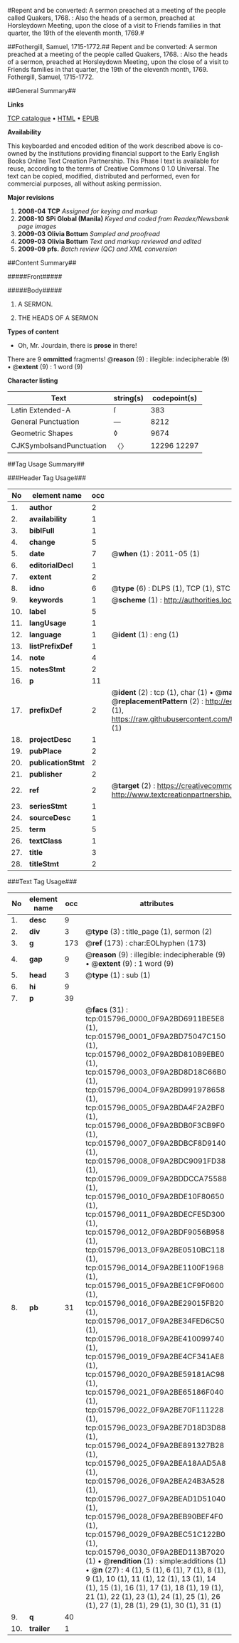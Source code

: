 #Repent and be converted: A sermon preached at a meeting of the people called Quakers, 1768. : Also the heads of a sermon, preached at Horsleydown Meeting, upon the close of a visit to Friends families in that quarter, the 19th of the eleventh month, 1769.#

##Fothergill, Samuel, 1715-1772.##
Repent and be converted: A sermon preached at a meeting of the people called Quakers, 1768. : Also the heads of a sermon, preached at Horsleydown Meeting, upon the close of a visit to Friends families in that quarter, the 19th of the eleventh month, 1769.
Fothergill, Samuel, 1715-1772.

##General Summary##

**Links**

[TCP catalogue](http://www.ota.ox.ac.uk/tcp/)  • 
[HTML](http://tei.it.ox.ac.uk/tcp/Texts-HTML/free/N12/N12496.html)  • 
[EPUB](http://tei.it.ox.ac.uk/tcp/Texts-EPUB/free/N12/N12496.epub)

**Availability**

This keyboarded and encoded edition of the
	       work described above is co-owned by the institutions
	       providing financial support to the Early English Books
	       Online Text Creation Partnership. This Phase I text is
	       available for reuse, according to the terms of Creative
	       Commons 0 1.0 Universal. The text can be copied,
	       modified, distributed and performed, even for
	       commercial purposes, all without asking permission.

**Major revisions**

1. __2008-04__ __TCP__ *Assigned for keying and markup*
1. __2008-10__ __SPi Global (Manila)__ *Keyed and coded from Readex/Newsbank page images*
1. __2009-03__ __Olivia Bottum__ *Sampled and proofread*
1. __2009-03__ __Olivia Bottum__ *Text and markup reviewed and edited*
1. __2009-09__ __pfs.__ *Batch review (QC) and XML conversion*

##Content Summary##

#####Front#####

#####Body#####

1. A SERMON.

1. THE HEADS OF A SERMON

**Types of content**

  * Oh, Mr. Jourdain, there is **prose** in there!

There are 9 **ommitted** fragments! 
 @__reason__ (9) : illegible: indecipherable (9)  •  @__extent__ (9) : 1 word (9)

**Character listing**


|Text|string(s)|codepoint(s)|
|---|---|---|
|Latin Extended-A|ſ|383|
|General Punctuation|—|8212|
|Geometric Shapes|◊|9674|
|CJKSymbolsandPunctuation|〈〉|12296 12297|

##Tag Usage Summary##

###Header Tag Usage###

|No|element name|occ|attributes|
|---|---|---|---|
|1.|__author__|2||
|2.|__availability__|1||
|3.|__biblFull__|1||
|4.|__change__|5||
|5.|__date__|7| @__when__ (1) : 2011-05 (1)|
|6.|__editorialDecl__|1||
|7.|__extent__|2||
|8.|__idno__|6| @__type__ (6) : DLPS (1), TCP (1), STC (1), NOTIS (1), IMAGE-SET (1), EVANS-CITATION (1)|
|9.|__keywords__|1| @__scheme__ (1) : http://authorities.loc.gov/ (1)|
|10.|__label__|5||
|11.|__langUsage__|1||
|12.|__language__|1| @__ident__ (1) : eng (1)|
|13.|__listPrefixDef__|1||
|14.|__note__|4||
|15.|__notesStmt__|2||
|16.|__p__|11||
|17.|__prefixDef__|2| @__ident__ (2) : tcp (1), char (1)  •  @__matchPattern__ (2) : ([0-9\-]+):([0-9IVX]+) (1), (.+) (1)  •  @__replacementPattern__ (2) : http://eebo.chadwyck.com/downloadtiff?vid=$1&page=$2 (1), https://raw.githubusercontent.com/textcreationpartnership/Texts/master/tcpchars.xml#$1 (1)|
|18.|__projectDesc__|1||
|19.|__pubPlace__|2||
|20.|__publicationStmt__|2||
|21.|__publisher__|2||
|22.|__ref__|2| @__target__ (2) : https://creativecommons.org/publicdomain/zero/1.0/ (1), http://www.textcreationpartnership.org/docs/. (1)|
|23.|__seriesStmt__|1||
|24.|__sourceDesc__|1||
|25.|__term__|5||
|26.|__textClass__|1||
|27.|__title__|3||
|28.|__titleStmt__|2||


###Text Tag Usage###

|No|element name|occ|attributes|
|---|---|---|---|
|1.|__desc__|9||
|2.|__div__|3| @__type__ (3) : title_page (1), sermon (2)|
|3.|__g__|173| @__ref__ (173) : char:EOLhyphen (173)|
|4.|__gap__|9| @__reason__ (9) : illegible: indecipherable (9)  •  @__extent__ (9) : 1 word (9)|
|5.|__head__|3| @__type__ (1) : sub (1)|
|6.|__hi__|9||
|7.|__p__|39||
|8.|__pb__|31| @__facs__ (31) : tcp:015796_0000_0F9A2BD6911BE5E8 (1), tcp:015796_0001_0F9A2BD75047C150 (1), tcp:015796_0002_0F9A2BD810B9EBE0 (1), tcp:015796_0003_0F9A2BD8D18C66B0 (1), tcp:015796_0004_0F9A2BD991978658 (1), tcp:015796_0005_0F9A2BDA4F2A2BF0 (1), tcp:015796_0006_0F9A2BDB0F3CB9F0 (1), tcp:015796_0007_0F9A2BDBCF8D9140 (1), tcp:015796_0008_0F9A2BDC9091FD38 (1), tcp:015796_0009_0F9A2BDDCCA75588 (1), tcp:015796_0010_0F9A2BDE10F80650 (1), tcp:015796_0011_0F9A2BDECFE5D300 (1), tcp:015796_0012_0F9A2BDF9056B958 (1), tcp:015796_0013_0F9A2BE0510BC118 (1), tcp:015796_0014_0F9A2BE1100F1968 (1), tcp:015796_0015_0F9A2BE1CF9F0600 (1), tcp:015796_0016_0F9A2BE29015FB20 (1), tcp:015796_0017_0F9A2BE34FED6C50 (1), tcp:015796_0018_0F9A2BE410099740 (1), tcp:015796_0019_0F9A2BE4CF341AE8 (1), tcp:015796_0020_0F9A2BE59181AC98 (1), tcp:015796_0021_0F9A2BE65186F040 (1), tcp:015796_0022_0F9A2BE70F111228 (1), tcp:015796_0023_0F9A2BE7D18D3D88 (1), tcp:015796_0024_0F9A2BE891327B28 (1), tcp:015796_0025_0F9A2BEA18AAD5A8 (1), tcp:015796_0026_0F9A2BEA24B3A528 (1), tcp:015796_0027_0F9A2BEAD1D51040 (1), tcp:015796_0028_0F9A2BEB90BEF4F0 (1), tcp:015796_0029_0F9A2BEC51C122B0 (1), tcp:015796_0030_0F9A2BED113B7020 (1)  •  @__rendition__ (1) : simple:additions (1)  •  @__n__ (27) : 4 (1), 5 (1), 6 (1), 7 (1), 8 (1), 9 (1), 10 (1), 11 (1), 12 (1), 13 (1), 14 (1), 15 (1), 16 (1), 17 (1), 18 (1), 19 (1), 21 (1), 22 (1), 23 (1), 24 (1), 25 (1), 26 (1), 27 (1), 28 (1), 29 (1), 30 (1), 31 (1)|
|9.|__q__|40||
|10.|__trailer__|1||
